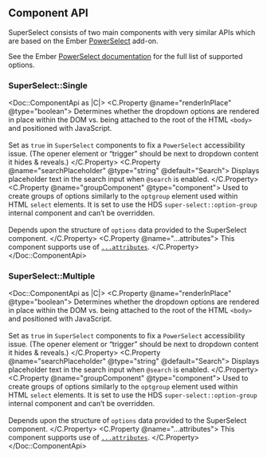 ## Component API

SuperSelect consists of two main components with very similar APIs which are based on the Ember [PowerSelect](https://ember-power-select.com/) add-on.

See the Ember [PowerSelect documentation](https://ember-power-select.com/docs) for the full list of supported options.

### SuperSelect::Single

<Doc::ComponentApi as |C|>
  <C.Property @name="renderInPlace" @type="boolean">
    Determines whether the dropdown options are rendered in place within the DOM vs. being attached to the root of the HTML `<body>` and positioned with JavaScript.
    <br><br>
    Set as `true` in `SuperSelect` components to fix a `PowerSelect` accessibility issue. (The opener element or “trigger” should be next to dropdown content it hides & reveals.)
  </C.Property>
  <C.Property @name="searchPlaceholder" @type="string" @default="Search">
    Displays placeholder text in the search input when `@search` is enabled.
  </C.Property>
  <C.Property @name="groupComponent" @type="component">
    Used to create groups of options similarly to the `optgroup` element used within HTML `select` elements. It is set to use the HDS `super-select::option-group` internal component and can’t be overridden.
    <br><br>
    Depends upon the structure of `options` data provided to the SuperSelect component.
  </C.Property>
  <C.Property @name="...attributes">
    This component supports use of [`...attributes`](https://guides.emberjs.com/release/in-depth-topics/patterns-for-components/#toc_attribute-ordering).
  </C.Property>
</Doc::ComponentApi>

### SuperSelect::Multiple

<Doc::ComponentApi as |C|>
  <C.Property @name="renderInPlace" @type="boolean">
    Determines whether the dropdown options are rendered in place within the DOM vs. being attached to the root of the HTML `<body>` and positioned with JavaScript.
    <br><br>
    Set as `true` in `SuperSelect` components to fix a `PowerSelect` accessibility issue. (The opener element or “trigger” should be next to dropdown content it hides & reveals.)
  </C.Property>
  <C.Property @name="searchPlaceholder" @type="string" @default="Search">
    Displays placeholder text in the search input when `@search` is enabled.
  </C.Property>
  <C.Property @name="groupComponent" @type="component">
    Used to create groups of options similarly to the `optgroup` element used within HTML `select` elements. It is set to use the HDS `super-select::option-group` internal component and can’t be overridden.
    <br><br>
    Depends upon the structure of `options` data provided to the SuperSelect component.
  </C.Property>
  <C.Property @name="...attributes">
    This component supports use of [`...attributes`](https://guides.emberjs.com/release/in-depth-topics/patterns-for-components/#toc_attribute-ordering).
  </C.Property>
</Doc::ComponentApi>

